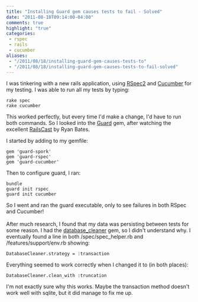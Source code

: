 ```yaml
---
title: "Installing Guard gem causes tests to fail - Solved"
date: "2011-08-18T09:14:00-04:00"
comments: true
highlight: "true"
categories:
 - rspec
 - rails
 - cucumber
aliases:
 - "/2011/08/18/installing-guard-gem-causes-tests-to"
 - "/2011/08/18/installing-guard-gem-causes-tests-to-fail-solved"
---
```


I was tinkering with a new rails application, using [RSpec2](http://relishapp.com/rspec) and [Cucumber](http://cukes.info) for my testing. I was able to run all my tests by typing:

```
rake spec
rake cucumber
```

This worked perfectly, but every time I'd make a change, I'd have to run both commands.  So I looked into the [Guard](https://github.com/guard/guard) gem, after watching the excellent [RailsCast](http://railscasts.com/episodes/264-guard) by Ryan Bates. 

<!-- more -->

I started by adding to my gemfile:

```
gem 'guard-spork'
gem 'guard-rspec'
gem 'guard-cucumber'
```

Then to configure guard, I ran:

```
bundle
guard init rspec
guard init cucumber
```

So I went and ran the guard executable, only to see failures in both RSpec and Cucumber!<br /><br />After much research, I found that my data was persisting between tests for some reason.  I had the [database_cleaner](https://github.com/bmabey/database_cleaner) gem, so I didn't understand why.  I eventually found a line in both /spec/spec_helper.rb and /features/support/env.rb showing:

```
DatabaseCleaner.strategy = :transaction
```

Everything seemed to work correctly when I changed it to (in both places):

```
DatabaseCleaner.clean_with :truncation
```

I'm not exactly sure why this works. Maybe the transaction method doesn't work well with sqlite, but it did manage to fix me up.
